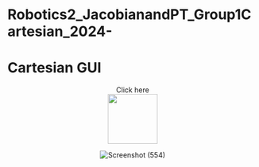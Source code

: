 # Robotics2_JacobianandPT_Group1Cartesian_2024-



 # Cartesian GUI

<div align="center">
Click here

<div align="center">
  <a href="https://drive.google.com/file/d/1LD-3A2jJExdkl_EH9v0wCKQldzNiDTic/view?usp=sharing">
    <img height=100" src="https://github.com/billyabante/Robotics2_JacobianandPT_Group15_Cartesian_2024/assets/157665849/a0766921-caa1-4d51-9a65-9263c3792481"  />
  </a>
</div>

![Screenshot (554)](https://github.com/billyabante/Robotics2_JacobianandPT_Group15_Cartesian_2024/assets/157568463/21730745-583f-4ceb-8d9f-99ba45716fd7)
